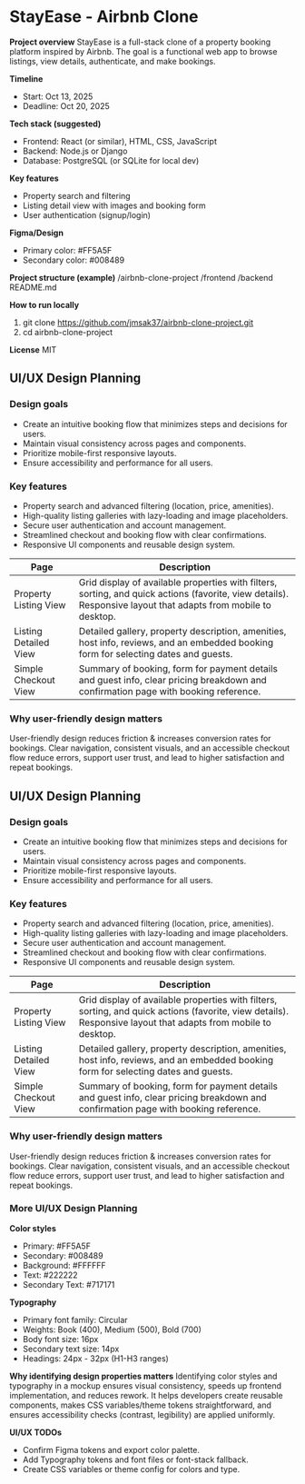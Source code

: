 # StayEase - Airbnb Clone 
 
**Project overview** 
StayEase is a full-stack clone of a property booking platform inspired by Airbnb. The goal is a functional web app to browse listings, view details, authenticate, and make bookings. 
 
**Timeline** 
- Start: Oct 13, 2025 
- Deadline: Oct 20, 2025 
 
**Tech stack (suggested)** 
- Frontend: React (or similar), HTML, CSS, JavaScript 
- Backend: Node.js or Django 
- Database: PostgreSQL (or SQLite for local dev) 
 
**Key features** 
- Property search and filtering 
- Listing detail view with images and booking form 
- User authentication (signup/login) 
 
**Figma/Design** 
- Primary color: #FF5A5F 
- Secondary color: #008489 
 
**Project structure (example)** 
/airbnb-clone-project 
  /frontend 
  /backend 
  README.md 
 
**How to run locally** 
1. git clone https://github.com/jmsak37/airbnb-clone-project.git 
2. cd airbnb-clone-project 
 
**License** 
MIT 
## UI/UX Design Planning 
 
### Design goals 
- Create an intuitive booking flow that minimizes steps and decisions for users. 
- Maintain visual consistency across pages and components. 
- Prioritize mobile-first responsive layouts. 
- Ensure accessibility and performance for all users. 
 
### Key features 
- Property search and advanced filtering (location, price, amenities). 
- High-quality listing galleries with lazy-loading and image placeholders. 
- Secure user authentication and account management. 
- Streamlined checkout and booking flow with clear confirmations. 
- Responsive UI components and reusable design system. 
 
| Page | Description | 
| --- | --- | 
| Property Listing View | Grid display of available properties with filters, sorting, and quick actions (favorite, view details). Responsive layout that adapts from mobile to desktop. | 
| Listing Detailed View | Detailed gallery, property description, amenities, host info, reviews, and an embedded booking form for selecting dates and guests. | 
| Simple Checkout View | Summary of booking, form for payment details and guest info, clear pricing breakdown and confirmation page with booking reference. | 
 
### Why user-friendly design matters 
User-friendly design reduces friction & increases conversion rates for bookings. Clear navigation, consistent visuals, and an accessible checkout flow reduce errors, support user trust, and lead to higher satisfaction and repeat bookings. 
 
## UI/UX Design Planning 
 
### Design goals 
- Create an intuitive booking flow that minimizes steps and decisions for users. 
- Maintain visual consistency across pages and components. 
- Prioritize mobile-first responsive layouts. 
- Ensure accessibility and performance for all users. 
 
### Key features 
- Property search and advanced filtering (location, price, amenities). 
- High-quality listing galleries with lazy-loading and image placeholders. 
- Secure user authentication and account management. 
- Streamlined checkout and booking flow with clear confirmations. 
- Responsive UI components and reusable design system. 
 
| Page | Description | 
| --- | --- | 
| Property Listing View | Grid display of available properties with filters, sorting, and quick actions (favorite, view details). Responsive layout that adapts from mobile to desktop. | 
| Listing Detailed View | Detailed gallery, property description, amenities, host info, reviews, and an embedded booking form for selecting dates and guests. | 
| Simple Checkout View | Summary of booking, form for payment details and guest info, clear pricing breakdown and confirmation page with booking reference. | 
 
### Why user-friendly design matters 
User-friendly design reduces friction & increases conversion rates for bookings. Clear navigation, consistent visuals, and an accessible checkout flow reduce errors, support user trust, and lead to higher satisfaction and repeat bookings. 
 
### More UI/UX Design Planning 
 
**Color styles** 
- Primary: #FF5A5F 
- Secondary: #008489 
- Background: #FFFFFF 
- Text: #222222 
- Secondary Text: #717171 
 
**Typography** 
- Primary font family: Circular 
- Weights: Book (400), Medium (500), Bold (700) 
- Body font size: 16px 
- Secondary text size: 14px 
- Headings: 24px - 32px (H1-H3 ranges) 
 
**Why identifying design properties matters** 
Identifying color styles and typography in a mockup ensures visual consistency, speeds up frontend implementation, and reduces rework. It helps developers create reusable components, makes CSS variables/theme tokens straightforward, and ensures accessibility checks (contrast, legibility) are applied uniformly. 
 
**UI/UX TODOs** 
- Confirm Figma tokens and export color palette. 
- Add Typography tokens and font files or font-stack fallback. 
- Create CSS variables or theme config for colors and type. 
 
